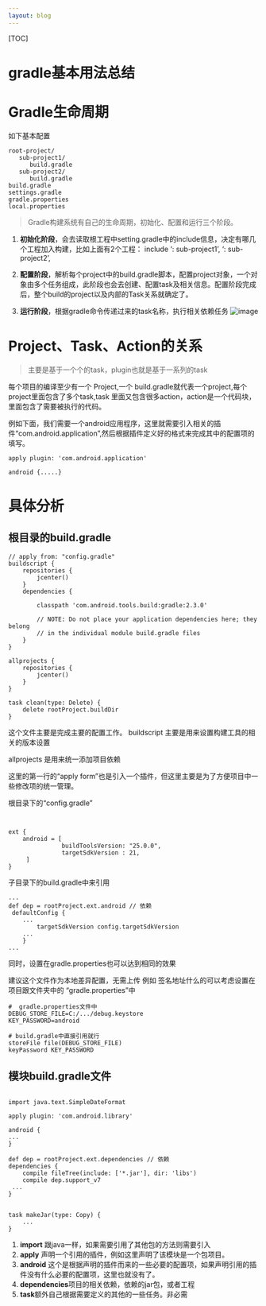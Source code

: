 ```yaml
---
layout: blog
---
```

[TOC]
 
# gradle基本用法总结

# Gradle生命周期
如下基本配置
```
root-project/
   sub-project1/
      build.gradle
   sub-project2/
      build.gradle
build.gradle
settings.gradle
gradle.properties
local.properties
```
> Gradle构建系统有自己的生命周期，初始化、配置和运行三个阶段。

1. **初始化阶段**，会去读取根工程中setting.gradle中的include信息，决定有哪几个工程加入构建，比如上面有2个工程： include ‘: sub-project1’, ‘: sub-project2’, 

2. **配置阶段**，解析每个project中的build.gradle脚本，配置project对象，一个对象由多个任务组成，此阶段也会去创建、配置task及相关信息。配置阶段完成后，整个build的project以及内部的Task关系就确定了。

3. **运行阶段**，根据gradle命令传递过来的task名称，执行相关依赖任务
![image](http://img.blog.csdn.net/20170601175903551?watermark/2/text/aHR0cDovL2Jsb2cuY3Nkbi5uZXQvenhjMTIzZQ==/font/5a6L5L2T/fontsize/400/fill/I0JBQkFCMA==/dissolve/70/gravity/SouthEast)




#  Project、Task、Action的关系
> 主要是基于一个个的task，plugin也就是基于一系列的task

每个项目的编译至少有一个 Project,一个 build.gradle就代表一个project,每个project里面包含了多个task,task 里面又包含很多action，action是一个代码块，里面包含了需要被执行的代码。


例如下面，我们需要一个android应用程序，这里就需要引入相关的插件“com.android.application”,然后根据插件定义好的格式来完成其中的配置项的填写。
```
apply plugin: 'com.android.application'

android {.....}
```
# 具体分析
## 根目录的build.gradle
  
```
// apply from: "config.gradle"
buildscript {
    repositories {
        jcenter()
    }
    dependencies {

        classpath 'com.android.tools.build:gradle:2.3.0'

        // NOTE: Do not place your application dependencies here; they belong
        // in the individual module build.gradle files
    }
}

allprojects {
    repositories {
        jcenter()
    }
}

task clean(type: Delete) {
    delete rootProject.buildDir
}
```
这个文件主要是完成主要的配置工作。
buildscript 主要是用来设置构建工具的相关的版本设置

allprojects 是用来统一添加项目依赖

这里的第一行的“apply form”也是引入一个插件，但这里主要是为了方便项目中一些修改项的统一管理。

根目录下的“config.gradle”
```


ext {
    android = [ 
               buildToolsVersion: "25.0.0",
               targetSdkVersion : 21,
     ]
}
```
子目录下的build.gradle中来引用
```
...
def dep = rootProject.ext.android // 依赖
 defaultConfig {
    ...
        targetSdkVersion config.targetSdkVersion
    ...
    }
...
```
同时，设置在gradle.properties也可以达到相同的效果

建议这个文件作为本地差异配置，无需上传 例如 签名地址什么的可以考虑设置在项目跟文件夹中的
“gradle.properties”中
```
#  gradle.properties文件中
DEBUG_STORE_FILE=C:/.../debug.keystore
KEY_PASSWORD=android

# build.gradle中直接引用就行
storeFile file(DEBUG_STORE_FILE)
keyPassword KEY_PASSWORD

```
## 模块build.gradle文件


```

import java.text.SimpleDateFormat

apply plugin: 'com.android.library'

android {
...
}

def dep = rootProject.ext.dependencies // 依赖
dependencies {
    compile fileTree(include: ['*.jar'], dir: 'libs')
    compile dep.support_v7
 ...
}


task makeJar(type: Copy) {
    ...
}

```
1. **import** 跟java一样，如果需要引用了其他包的方法则需要引入
2. **apply** 声明一个引用的插件，例如这里声明了该模块是一个包项目。
3. **android** 这个是根据声明的插件而来的一些必要的配置项，如果声明引用的插件没有什么必要的配置项，这里也就没有了。
4. **dependencies**项目的相关依赖，依赖的jar包，或者工程
5. **task**额外自己根据需要定义的其他的一些任务。非必需 
